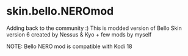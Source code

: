# skin.bello.NEROmod
Adding back to the community :)
This is modded version of Bello Skin version 6 created by Nessus & Kyo + few mods by myself

NOTE: Bello NERO mod is compatible with Kodi 18
